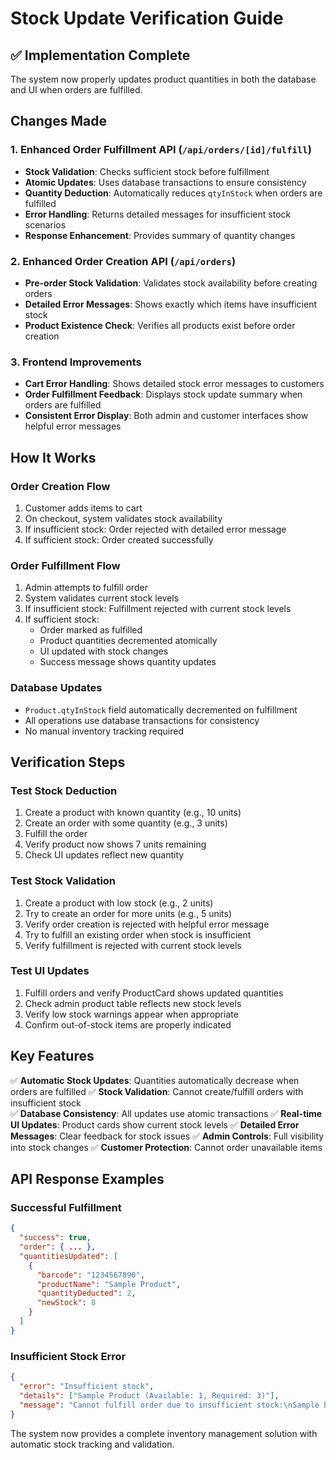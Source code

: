 # Stock Update Verification Guide

## ✅ Implementation Complete

The system now properly updates product quantities in both the database and UI when orders are fulfilled.

## Changes Made

### 1. Enhanced Order Fulfillment API (`/api/orders/[id]/fulfill`)

- **Stock Validation**: Checks sufficient stock before fulfillment
- **Atomic Updates**: Uses database transactions to ensure consistency
- **Quantity Deduction**: Automatically reduces `qtyInStock` when orders are fulfilled
- **Error Handling**: Returns detailed messages for insufficient stock scenarios
- **Response Enhancement**: Provides summary of quantity changes

### 2. Enhanced Order Creation API (`/api/orders`)

- **Pre-order Stock Validation**: Validates stock availability before creating orders
- **Detailed Error Messages**: Shows exactly which items have insufficient stock
- **Product Existence Check**: Verifies all products exist before order creation

### 3. Frontend Improvements

- **Cart Error Handling**: Shows detailed stock error messages to customers
- **Order Fulfillment Feedback**: Displays stock update summary when orders are fulfilled
- **Consistent Error Display**: Both admin and customer interfaces show helpful error messages

## How It Works

### Order Creation Flow

1. Customer adds items to cart
2. On checkout, system validates stock availability
3. If insufficient stock: Order rejected with detailed error message
4. If sufficient stock: Order created successfully

### Order Fulfillment Flow

1. Admin attempts to fulfill order
2. System validates current stock levels
3. If insufficient stock: Fulfillment rejected with current stock levels
4. If sufficient stock:
   - Order marked as fulfilled
   - Product quantities decremented atomically
   - UI updated with stock changes
   - Success message shows quantity updates

### Database Updates

- `Product.qtyInStock` field automatically decremented on fulfillment
- All operations use database transactions for consistency
- No manual inventory tracking required

## Verification Steps

### Test Stock Deduction

1. Create a product with known quantity (e.g., 10 units)
2. Create an order with some quantity (e.g., 3 units)
3. Fulfill the order
4. Verify product now shows 7 units remaining
5. Check UI updates reflect new quantity

### Test Stock Validation

1. Create a product with low stock (e.g., 2 units)
2. Try to create an order for more units (e.g., 5 units)
3. Verify order creation is rejected with helpful error message
4. Try to fulfill an existing order when stock is insufficient
5. Verify fulfillment is rejected with current stock levels

### Test UI Updates

1. Fulfill orders and verify ProductCard shows updated quantities
2. Check admin product table reflects new stock levels
3. Verify low stock warnings appear when appropriate
4. Confirm out-of-stock items are properly indicated

## Key Features

✅ **Automatic Stock Updates**: Quantities automatically decrease when orders are fulfilled
✅ **Stock Validation**: Cannot create/fulfill orders with insufficient stock  
✅ **Database Consistency**: All updates use atomic transactions
✅ **Real-time UI Updates**: Product cards show current stock levels
✅ **Detailed Error Messages**: Clear feedback for stock issues
✅ **Admin Controls**: Full visibility into stock changes
✅ **Customer Protection**: Cannot order unavailable items

## API Response Examples

### Successful Fulfillment

```json
{
  "success": true,
  "order": { ... },
  "quantitiesUpdated": [
    {
      "barcode": "1234567890",
      "productName": "Sample Product",
      "quantityDeducted": 2,
      "newStock": 8
    }
  ]
}
```

### Insufficient Stock Error

```json
{
  "error": "Insufficient stock",
  "details": ["Sample Product (Available: 1, Required: 3)"],
  "message": "Cannot fulfill order due to insufficient stock:\nSample Product (Available: 1, Required: 3)"
}
```

The system now provides a complete inventory management solution with automatic stock tracking and validation.
